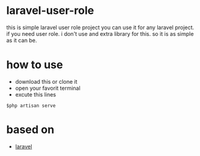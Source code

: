 # laravel-user-role
this is simple laravel user role project you can use it for any laravel project. if you need user role. i don't use and extra library for this. so it is as simple as it can be.

# how to use
- download this or clone it
- open your favorit terminal
- excute this lines

```
$php artisan serve
```

# based on
- [laravel](https://github.com/laravel/laravel)
